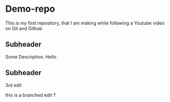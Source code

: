 # Demo-repo
This is my first repository, that I am making while following a Youtube video on Git and Github

## Subheader


Some Description.
Hello

## Subheader
3rd edit
 
 
this is a branched edit 1'
